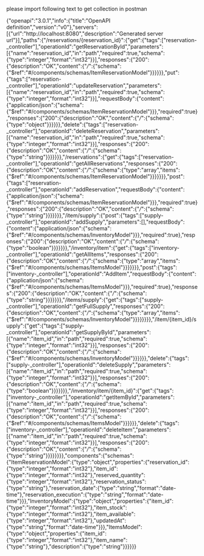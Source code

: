 please import following text to get collection in postman 

{"openapi":"3.0.1","info":{"title":"OpenAPI definition","version":"v0"},"servers":[{"url":"http://localhost:8080","description":"Generated server url"}],"paths":{"/reservations/{reservation_id}":{"get":{"tags":["reservation-_controller"],"operationId":"getReservationById","parameters":[{"name":"reservation_id","in":"path","required":true,"schema":{"type":"integer","format":"int32"}}],"responses":{"200":{"description":"OK","content":{"*/*":{"schema":{"$ref":"#/components/schemas/ItemReservationModel"}}}}}},"put":{"tags":["reservation-_controller"],"operationId":"updateReservation","parameters":[{"name":"reservation_id","in":"path","required":true,"schema":{"type":"integer","format":"int32"}}],"requestBody":{"content":{"application/json":{"schema":{"$ref":"#/components/schemas/ItemReservationModel"}}},"required":true},"responses":{"200":{"description":"OK","content":{"*/*":{"schema":{"type":"object"}}}}}},"delete":{"tags":["reservation-_controller"],"operationId":"deleteReservation","parameters":[{"name":"reservation_id","in":"path","required":true,"schema":{"type":"integer","format":"int32"}}],"responses":{"200":{"description":"OK","content":{"*/*":{"schema":{"type":"string"}}}}}}},"/reservations":{"get":{"tags":["reservation-_controller"],"operationId":"getAllReservations","responses":{"200":{"description":"OK","content":{"*/*":{"schema":{"type":"array","items":{"$ref":"#/components/schemas/ItemReservationModel"}}}}}}},"post":{"tags":["reservation-_controller"],"operationId":"addReservation","requestBody":{"content":{"application/json":{"schema":{"$ref":"#/components/schemas/ItemReservationModel"}}},"required":true},"responses":{"200":{"description":"OK","content":{"*/*":{"schema":{"type":"string"}}}}}}},"/item/supply":{"post":{"tags":["supply-_controller"],"operationId":"addSupply","parameters":[],"requestBody":{"content":{"application/json":{"schema":{"$ref":"#/components/schemas/InventoryModel"}}},"required":true},"responses":{"200":{"description":"OK","content":{"*/*":{"schema":{"type":"boolean"}}}}}}},"/inventory/item":{"get":{"tags":["inventory-_controller"],"operationId":"getAllItems","responses":{"200":{"description":"OK","content":{"*/*":{"schema":{"type":"array","items":{"$ref":"#/components/schemas/ItemsModel"}}}}}}},"post":{"tags":["inventory-_controller"],"operationId":"AddItem","requestBody":{"content":{"application/json":{"schema":{"$ref":"#/components/schemas/ItemsModel"}}},"required":true},"responses":{"200":{"description":"OK","content":{"*/*":{"schema":{"type":"string"}}}}}}},"/items/supply":{"get":{"tags":["supply-_controller"],"operationId":"getFullSupply","responses":{"200":{"description":"OK","content":{"*/*":{"schema":{"type":"array","items":{"$ref":"#/components/schemas/InventoryModel"}}}}}}}},"/item/{item_id}/supply":{"get":{"tags":["supply-_controller"],"operationId":"getSupplyById","parameters":[{"name":"item_id","in":"path","required":true,"schema":{"type":"integer","format":"int32"}}],"responses":{"200":{"description":"OK","content":{"*/*":{"schema":{"$ref":"#/components/schemas/InventoryModel"}}}}}},"delete":{"tags":["supply-_controller"],"operationId":"deleteSupply","parameters":[{"name":"item_id","in":"path","required":true,"schema":{"type":"integer","format":"int32"}}],"responses":{"200":{"description":"OK","content":{"*/*":{"schema":{"type":"boolean"}}}}}}},"/inventory/item/{item_id}":{"get":{"tags":["inventory-_controller"],"operationId":"getItemById","parameters":[{"name":"item_id","in":"path","required":true,"schema":{"type":"integer","format":"int32"}}],"responses":{"200":{"description":"OK","content":{"*/*":{"schema":{"$ref":"#/components/schemas/ItemsModel"}}}}}},"delete":{"tags":["inventory-_controller"],"operationId":"deleteItem","parameters":[{"name":"item_id","in":"path","required":true,"schema":{"type":"integer","format":"int32"}}],"responses":{"200":{"description":"OK","content":{"*/*":{"schema":{"type":"string"}}}}}}}},"components":{"schemas":{"ItemReservationModel":{"type":"object","properties":{"reservation_id":{"type":"integer","format":"int32"},"item_id":{"type":"integer","format":"int32"},"reserved_quantity":{"type":"integer","format":"int32"},"reservation_status":{"type":"string"},"reservation_date":{"type":"string","format":"date-time"},"reservation_execution":{"type":"string","format":"date-time"}}},"InventoryModel":{"type":"object","properties":{"item_id":{"type":"integer","format":"int32"},"item_stock":{"type":"integer","format":"int32"},"item_available":{"type":"integer","format":"int32"},"updatedAt":{"type":"string","format":"date-time"}}},"ItemsModel":{"type":"object","properties":{"item_id":{"type":"integer","format":"int32"},"item_name":{"type":"string"},"description":{"type":"string"}}}}}}
